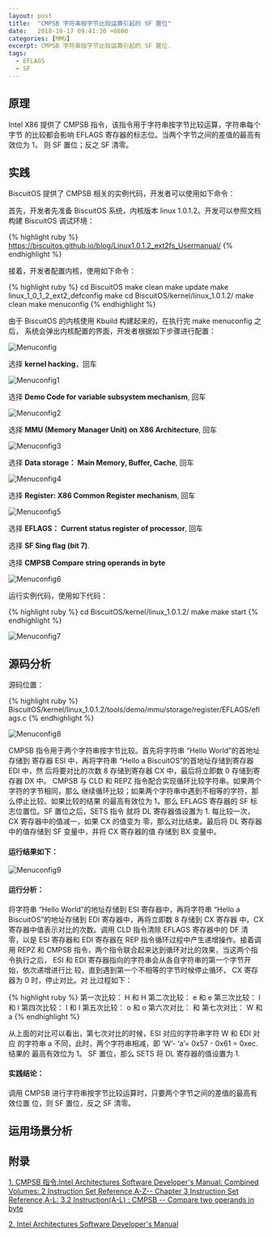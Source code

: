 ```yaml
---
layout: post
title:  "CMPSB 字符串按字节比较运算引起的 SF 置位"
date:   2018-10-17 09:41:30 +0800
categories: [MMU]
excerpt: CMPSB 字符串按字节比较运算引起的 SF 置位.
tags:
  - EFLAGS
  - SF
---
```


## 原理

Intel X86 提供了 CMPSB 指令，该指令用于字符串按字节比较运算，字符串每个字节
的比较都会影响 EFLAGS 寄存器的标志位。当两个字节之间的差值的最高有效位为 1，
则 SF 置位；反之  SF 清零。

## 实践

BiscuitOS 提供了 CMPSB 相关的实例代码，开发者可以使用如下命令：

首先，开发者先准备 BiscuitOS 系统，内核版本 linux 1.0.1.2。开发可以参照文档
构建 BiscuitOS 调试环境：

{% highlight ruby %}
https://biscuitos.github.io/blog/Linux1.0.1.2_ext2fs_Usermanual/
{% endhighlight %}


接着，开发者配置内核，使用如下命令：

{% highlight ruby %}
cd BiscuitOS
make clean
make update
make linux_1_0_1_2_ext2_defconfig
make
cd BiscuitOS/kernel/linux_1.0.1.2/
make clean
make menuconfig
{% endhighlight %}

由于 BiscuitOS 的内核使用 Kbuild 构建起来的，在执行完 make menuconfig 之后，
系统会弹出内核配置的界面，开发者根据如下步骤进行配置：

![Menuconfig](https://raw.githubusercontent.com/EmulateSpace/PictureSet/master/BiscuitOS/kernel/MMU000003.png)

选择 **kernel hacking**，回车

![Menuconfig1](https://raw.githubusercontent.com/EmulateSpace/PictureSet/master/BiscuitOS/kernel/MMU000004.png)

选择 **Demo Code for variable subsystem mechanism**, 回车

![Menuconfig2](https://raw.githubusercontent.com/EmulateSpace/PictureSet/master/BiscuitOS/kernel/MMU000005.png)

选择 **MMU (Memory Manager Unit) on X86 Architecture**, 回车

![Menuconfig3](https://raw.githubusercontent.com/EmulateSpace/PictureSet/master/BiscuitOS/kernel/MMU000006.png)

选择 **Data storage： Main  Memory, Buffer, Cache**, 回车

![Menuconfig4](https://raw.githubusercontent.com/EmulateSpace/PictureSet/master/BiscuitOS/kernel/MMU000007.png)

选择 **Register: X86 Common Register mechanism**, 回车

![Menuconfig5](https://raw.githubusercontent.com/EmulateSpace/PictureSet/master/BiscuitOS/kernel/MMU000008.png)

选择 **EFLAGS： Current status register of processor**, 回车

选择 **SF  Sing flag (bit 7)**.

选择 **CMPSB   Compare string operands in byte**

![Menuconfig6](https://raw.githubusercontent.com/EmulateSpace/PictureSet/master/BiscuitOS/kernel/MMU000379.png)

运行实例代码，使用如下代码：

{% highlight ruby %}
cd BiscuitOS/kernel/linux_1.0.1.2/
make 
make start
{% endhighlight %}

![Menuconfig7](https://raw.githubusercontent.com/EmulateSpace/PictureSet/master/BiscuitOS/kernel/MMU000380.png)

## 源码分析

源码位置：

{% highlight ruby %}
BiscuitOS/kernel/linux_1.0.1.2/tools/demo/mmu/storage/register/EFLAGS/eflags.c
{% endhighlight %}

![Menuconfig8](https://raw.githubusercontent.com/EmulateSpace/PictureSet/master/BiscuitOS/kernel/MMU000381.png)

CMPSB 指令用于两个字符串按字节比较。首先将字符串 “Hello World”的首地址存储到
寄存器 ESI 中，再将字符串 “Hello a BiscuitOS”的首地址存储到寄存器 EDI 中，然
后将要对比的次数 8 存储到寄存器 CX 中，最后将立即数 0 存储到寄存器 DX 中。
CMPSB 与 CLD 和 REPZ 指令配合实现循环比较字符串。如果两个字符的字节相同，那么
继续循环比较；如果两个字符串中遇到不相等的字符，那么停止比较。如果比较的结果
的最高有效位为 1，那么 EFLAGS 寄存器的 SF 标志位置位。SF 置位之后，SETS 指令
就将 DL 寄存器值设置为 1. 每比较一次， CX 寄存器中的值减一，如果 CX 的值变为
零，那么对比结束。最后将 DL 寄存器中的值存储到 SF 变量中，并将 CX 寄存器的值
存储到 BX 变量中。

#### 运行结果如下：

![Menuconfig9](https://raw.githubusercontent.com/EmulateSpace/PictureSet/master/BiscuitOS/kernel/MMU000382.png)

#### 运行分析：

将字符串 “Hello World”的地址存储到 ESI 寄存器中，再将字符串 
“Hello a BiscuitOS”的地址存储到 EDI 寄存器中，再将立即数 8 存储到 CX 寄存器
中。CX 寄存器中值表示对比的次数。调用 CLD 指令清除 EFLAGS 寄存器中的 DF 清
零，以是 ESI 寄存器和 EDI 寄存器在 REP 指令循环过程中产生递增操作。接着调用 
REPZ 和 CMPSB 指令，两个指令联合起来达到循环对比的效果，当这两个指令执行之后，
ESI 和 EDI 寄存器指向的字符串会从各自字符串的第一个字节开始，依次递增进行比
较，直到遇到第一个不相等的字节时候停止循环， CX 寄存器为 0 时，停止对比。对
比过程如下：

{% highlight ruby %}
第一次比较： H 和 H
第二次比较： e 和 e
第三次比较： l 和 l
第四次比较： l 和 l
第五次比较： o 和 o
第六次对比：   和
第七次对比： W 和 a
{% endhighlight %}

从上面的对比可以看出，第七次对比的时候，ESI 对应的字符串字符 W 和 EDI 对应
的字符串 a 不同，此时，两个字符串相减，即 ‘W’- ‘a’= 0x57 - 0x61 = 0xec. 结果的
最高有效位为 1。 SF 置位，那么 SETS 将 DL 寄存器的值设置为 1. 

#### 实践结论：

调用 CMPSB 进行字符串按字节比较运算时，只要两个字节之间的差值的最高有效位置
位，则 SF 置位，反之 SF 清零。

## 运用场景分析

## 附录

[1. CMPSB 指令:Intel Architectures Software Developer's Manual: Combined Volumes: 2 Instruction Set Reference,A-Z-- Chapter 3 Instruction Set Reference,A-L: 3.2 Instruction(A-L) : CMPSB -- Compare two operands in byte](https://software.intel.com/en-us/articles/intel-sdm)

[2. Intel Architectures Software Developer's Manual](https://github.com/BiscuitOS/Documentation/blob/master/Datasheet/Intel-IA32_DevelopmentManual.pdf)
